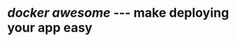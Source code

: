 *docker awesome* --- make deploying your app easy
==================================================
